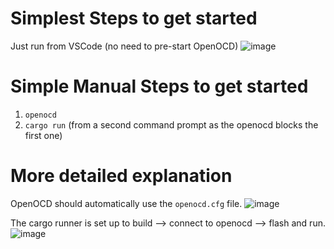 # Simplest Steps to get started
Just run from VSCode (no need to pre-start OpenOCD)
![image](https://user-images.githubusercontent.com/7802334/180878631-a17a8889-f641-4066-9d69-58813f02e050.png)


# Simple Manual Steps to get started

1. `openocd`
2. `cargo run` (from a second command prompt as the openocd blocks the first one)

# More detailed explanation
OpenOCD should automatically use the `openocd.cfg` file.
![image](https://user-images.githubusercontent.com/7802334/180642878-bf306ea5-b4c9-4491-bd0e-0a7ba8b8b39a.png)

The cargo runner is set up to build --> connect to openocd --> flash and run.
![image](https://user-images.githubusercontent.com/7802334/180642930-ee3dae4e-3601-4b0e-9606-663997119ac6.png)

